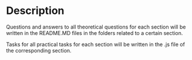 # Description 

Questions and answers to all theoretical questions for each section will be written in the README.MD files in the folders related to a certain section.

Tasks for all practical tasks for each section will be written in the .js file of the corresponding section.